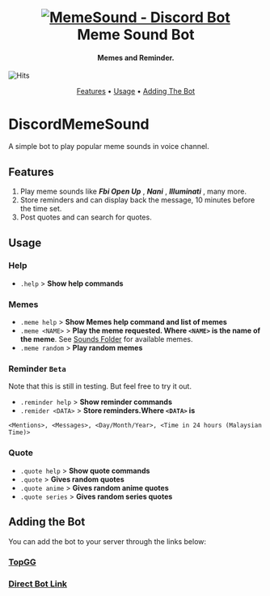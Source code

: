 

<h1 align="center">
  <br>
  <a href="https://github.com/MrShameer/DiscordMemeSound"><img src="https://pm1.narvii.com/7339/fe5013fe1be5b61c3751e271aac83702005e6f5fr1-1920-1200v2_uhq.jpg" alt="MemeSound - Discord Bot"></a>
  <br>
  Meme Sound Bot
  <br>
</h1>

<h4 align="center">Memes and Reminder.</h4>
<img src="https://hitcounter.pythonanywhere.com/count/tag.svg?url=https%3A%2F%2Fgithub.com%2FMrShameer%2FDiscordMemeSound" alt="Hits">

<p align="center">
  <a href="#features">Features</a>
  •
  <a href="#usage">Usage</a>
  •
  <a href="#adding-the-bot">Adding The Bot</a>
</p>

# DiscordMemeSound

A simple bot to play popular meme sounds in voice channel.

## Features

1. Play meme sounds like ***Fbi Open Up*** , ***Nani*** , ***Illuminati*** , many more.
2. Store reminders and can display back the message, 10 minutes before the time set.
3. Post quotes and can search for quotes.

## Usage

### Help
- `.help` > **Show help commands**

### Memes
- `.meme help` > **Show Memes help command and list of memes**
- `.meme <NAME>` > **Play the meme requested. Where `<NAME>` is the name of the meme**. 
See [Sounds Folder](Sounds) for available memes.
- `.meme random` > **Play random memes**

### Reminder `Beta`
Note that this is still in testing. But feel free to try it out.
- `.reminder help` > **Show reminder commands**
- `.remider <DATA>` > **Store reminders.Where `<DATA>` is**
  
```
<Mentions>, <Messages>, <Day/Month/Year>, <Time in 24 hours (Malaysian Time)>
```

### Quote
- `.quote help` > **Show quote commands**
- `.quote` > **Gives random quotes**
- `.quote anime` > **Gives random anime quotes**
- `.quote series` > **Gives random series quotes**

## Adding the Bot
You can add the bot to your server through the links below:

### [TopGG](https://top.gg/bot/783242690435219497)
### [Direct Bot Link](https://discord.com/api/oauth2/authorize?client_id=783242690435219497&permissions=36781312&scope=bot)
